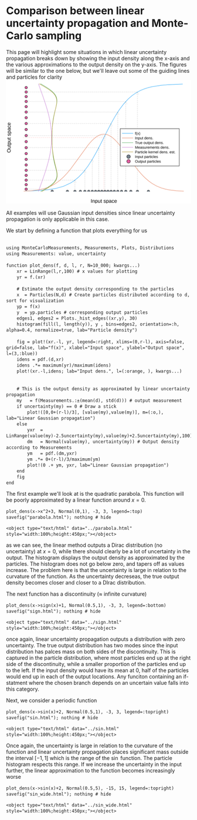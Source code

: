 
# Comparison between linear uncertainty propagation and Monte-Carlo sampling
This page will highlight some situations in which linear uncertainty propagation breaks down by showing the input density along the x-axis and the various approximations to the output density on the y-axis. The figures will be similar to the one below, but we'll leave out some of the guiding lines and particles for clarity
![transformed densities](assets/transformed_densities.svg)

All examples will use Gaussian input densities since linear uncertainty propagation is only applicable in this case.

We start by defining a function that plots everything for us

```@example comparison

using MonteCarloMeasurements, Measurements, Plots, Distributions
using Measurements: value, uncertainty

function plot_dens(f, d, l, r, N=10_000; kwargs...)
    xr = LinRange(l,r,100) # x values for plotting
    yr = f.(xr)

    # Estimate the output density corresponding to the particles
    x  = Particles(N,d) # Create particles distributed according to d, sort for visualization
    yp = f(x)
    y  = yp.particles # corresponding output particles
    edges1, edges2 = Plots._hist_edges((xr,y), 30)
    histogram(fill(l, length(y)), y , bins=edges2, orientation=:h, alpha=0.4, normalize=true, lab="Particle density")

    fig = plot!(xr.-l, yr, legend=:right, xlims=(0,r-l), axis=false, grid=false, lab="f(x)", xlabel="Input space", ylabel="Output space", l=(3,:blue))
    idens = pdf.(d,xr)
    idens .*= maximum(yr)/maximum(idens)
    plot!(xr.-l,idens; lab="Input dens.", l=(:orange, ), kwargs...)


    # This is the output density as approximated by linear uncertainty propagation
    my   = f(Measurements.:±(mean(d), std(d))) # output measurement
    if uncertainty(my) == 0 # Draw a stick
        plot!([0,0+(r-l)/3], [value(my),value(my)], m=(:o,), lab="Linear Gaussian propagation")
    else
        yxr  = LinRange(value(my)-2.5uncertainty(my),value(my)+2.5uncertainty(my),100)
        dm   = Normal(value(my), uncertainty(my)) # Output density according to Measurements
        ym   = pdf.(dm,yxr)
        ym .*= 0+(r-l)/3/maximum(ym)
        plot!(0 .+ ym, yxr, lab="Linear Gaussian propagation")
    end
    fig
end
```

The first example we'll look at is the quadratic parabola. This function will be poorly approximated by a linear function around $x=0$.
```@example comparison
plot_dens(x->x^2+3, Normal(0,1), -3, 3, legend=:top)
savefig("parabola.html"); nothing # hide
```

```@raw html
<object type="text/html" data="../parabola.html" style="width:100%;height:450px;"></object>
```
as we can see, the linear method outputs a Dirac distribution (no uncertainty) at $x=0$, while there should clearly be a lot of uncertainty in the output. The histogram displays the output density as approximated by the particles. The histogram does not go below zero, and tapers off as values increase. The problem here is that the uncertainty is large in relation to the curvature of the function. As the uncertainty decreseas, the true output density becomes closer and closer to a DIrac distribution.


The next function has a discontinuity (≈ infinite curvature)
```@example comparison
plot_dens(x->sign(x)+1, Normal(0.5,1), -3, 3, legend=:bottom)
savefig("sign.html"); nothing # hide
```

```@raw html
<object type="text/html" data="../sign.html" style="width:100%;height:450px;"></object>
```
once again, linear uncertainty propagation outputs a distribution with zero uncertainty. The true output distribution has two modes since the input distribution has palces mass on both sides of the discontinuity. This is captured in the particle distribution, where most particles end up at the right side of the discontinuity, while a smaller proportion of the particles end up to the left. If the input density would have its mean at 0, half of the particles would end up in each of the output locations. Any funciton containing an if-statment where the chosen branch depends on an uncertain value falls into this category.

Next, we consider a periodic function
```@example comparison
plot_dens(x->sin(x)+2, Normal(0.5,1), -3, 3, legend=:topright)
savefig("sin.html"); nothing # hide
```

```@raw html
<object type="text/html" data="../sin.html" style="width:100%;height:450px;"></object>
```
Once again, the uncertainty is large in relation to the curvature of the function and linear uncertainty propagation places significant mass outside the interval $[-1, 1]$ which is the range of the $\sin$ function. The particle histogram respects this range. If we increase the uncertainty in the input further, the linear approximation to the function becomes increasingly worse
```@example comparison
plot_dens(x->sin(x)+2, Normal(0.5,5), -15, 15, legend=:topright)
savefig("sin_wide.html"); nothing # hide
```

```@raw html
<object type="text/html" data="../sin_wide.html" style="width:100%;height:450px;"></object>
```
